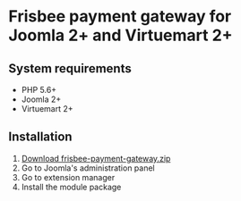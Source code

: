 # Frisbee payment gateway for Joomla 2+ and Virtuemart 2+

## System requirements

* PHP 5.6+
* Joomla 2+
* Virtuemart 2+

## Installation

1. [Download frisbee-payment-gateway.zip](https://github.com/frisbee-ua/joomla-virtuemart-payment-gateway/blob/master/frisbee-payment-gateway.zip?raw=true)
2. Go to Joomla's administration panel
3. Go to extension manager
4. Install the module package

